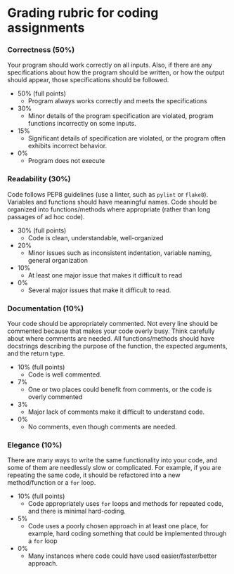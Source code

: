 # Grading rubric for coding assignments

### Correctness (50%)

Your program should work correctly on all inputs. Also, if there are any
specifications about how the program should be written, or how the output
should appear, those specifications should be followed.

* 50% (full points)
  * Program always works correctly and meets the specifications
* 30%
  * Minor details of the program specification are violated, program functions
    incorrectly on some inputs.
* 15%
  * Significant details of specification are violated, or the program often exhibits incorrect behavior.
* 0%
  * Program does not execute

### Readability (30%)

Code follows PEP8 guidelines (use a linter, such as `pylint` or `flake8`).
Variables and functions should have meaningful names. Code should be organized
into functions/methods where appropriate (rather than long passages of ad hoc
code).

* 30% (full points)
  * Code is clean, understandable, well-organized
* 20%
  * Minor issues such as inconsistent indentation, variable naming, general organization
* 10%
  * At least one major issue that makes it difficult to read
* 0%
  * Several major issues that make it difficult to read.

### Documentation (10%)

Your code should be appropriately commented. Not every line should be commented
because that makes your code overly busy.  Think carefully about where comments
are needed. All functions/methods should have docstrings describing the purpose
of the function, the expected arguments, and the return type.

* 10% (full points)
  * Code is well commented.
* 7%
  * One or two places could benefit from comments, or the code is overly
    commented
* 3%
  * Major lack of comments make it difficult to understand code.
* 0%
  * No comments, even though comments are needed.

### Elegance (10%)

There are many ways to write the same functionality into your code, and some of
them are needlessly slow or complicated. For example, if you are repeating the
same code, it should be refactored into a new method/function or a `for` loop.

* 10% (full points)
  * Code appropriately uses `for` loops and methods for repeated code, and
    there is minimal hard-coding.
* 5%
  * Code uses a poorly chosen approach in at least one place, for example, hard
    coding something that could be implemented through a `for` loop
* 0%
  * Many instances where code could have used easier/faster/better approach.
